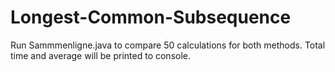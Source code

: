 # Longest-Common-Subsequence
Run Sammmenligne.java to compare 50 calculations for both methods. 
Total time and average will be printed to console.
